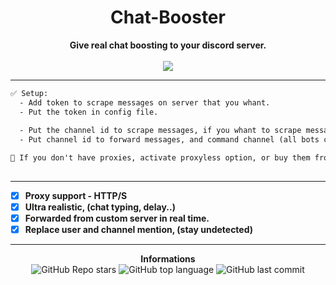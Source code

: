  <h1 align="center">Chat-Booster</h1>

<p align='center'>
    <b>Give real chat boosting to your discord server.</b><br>
    <br>
    <img src='https://media.discordapp.net/attachments/954374798975324201/954374816926924830/866c93a9d71a30fce2b49abeb0361545.png?width=843&height=632'>
</p>

-----

```txt
✅ Setup:
  - Add token to scrape messages on server that you whant.
  - Put the token in config file.
  
  - Put the channel id to scrape messages, if you whant to scrape message from any servers and any channels, enable `capture_all` option.
  - Put channel id to forward messages, and command channel (all bots command will be sent here).

👀 If you don't have proxies, activate proxyless option, or buy them from my shop :p
  
```
-----

- [X] **Proxy support - HTTP/S**
- [X] **Ultra realistic, (chat typing, delay..)**
- [X] **Forwarded from custom server in real time.**
- [X] **Replace user and channel mention, (stay undetected)**

-----

<p align="center"> 
    <b>Informations</b><br>
    <img alt="GitHub Repo stars" src="https://img.shields.io/github/stars/Its-Vichy/Discord-ChatBooster?style=social">
    <img alt="GitHub top language" src="https://img.shields.io/github/languages/top/Its-Vichy/Discord-ChatBooster">
    <img alt="GitHub last commit" src="https://img.shields.io/github/last-commit/Its-Vichy/Discord-ChatBooster">
</p>
